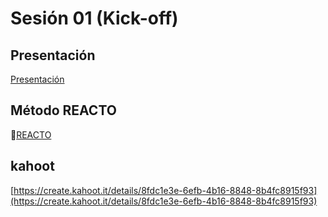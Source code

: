 # Sesión 01 (Kick-off)

## Presentación

[Presentación](https://docs.google.com/presentation/d/1ncCyOcIuMkMz_dMPaUSWmyiplbtXvHIBa0ZDuITqh7k/edit#slide=id.g10bc3f0baf0_0_38)

## Método REACTO

🔗[REACTO](https://www.youtube.com/watch?v=AoD3hLFxI5I)

## kahoot

[https://create.kahoot.it/details/8fdc1e3e-6efb-4b16-8848-8b4fc8915f93](https://create.kahoot.it/details/8fdc1e3e-6efb-4b16-8848-8b4fc8915f93)
